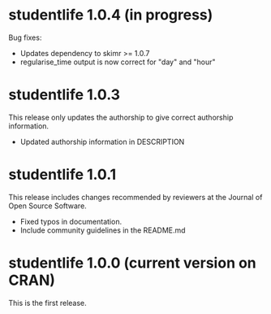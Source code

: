 # studentlife 1.0.4 (in progress)
Bug fixes:

  * Updates dependency to skimr >= 1.0.7
  * regularise_time output is now correct for "day" and "hour"

# studentlife 1.0.3
This release only updates the authorship to give
correct authorship information.

  * Updated authorship information in DESCRIPTION

# studentlife 1.0.1
This release includes changes recommended by 
reviewers at the Journal of Open Source Software.

  * Fixed typos in documentation.
  * Include community guidelines in the README.md

# studentlife 1.0.0 (current version on CRAN)
This is the first release.
